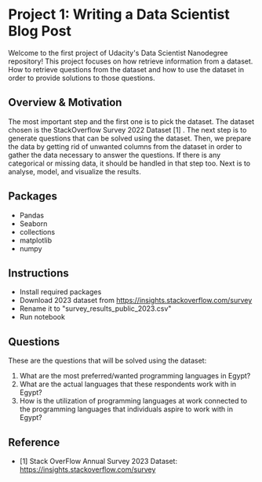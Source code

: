 # Project 1: Writing a Data Scientist Blog Post
Welcome to the first project of Udacity's Data Scientist Nanodegree repository! This project focuses on how retrieve information from a dataset. How to retrieve questions from the dataset and how to use the dataset in order to provide solutions to those questions. 
## Overview & Motivation
The most important step and the first one is to pick the dataset. The dataset chosen is the StackOverflow Survey 2022 Dataset [1] . The next step is to generate questions that can be solved using the dataset. Then, we prepare the data by getting rid of unwanted columns from the dataset in order to gather the data necessary to answer the questions. If there is any categorical or missing data, it should be handled in that step too. Next is to analyse, model, and visualize the results.
## Packages
- Pandas
- Seaborn
- collections
- matplotlib
- numpy
## Instructions
- Install required packages
- Download 2023 dataset from https://insights.stackoverflow.com/survey
- Rename it to "survey_results_public_2023.csv"
- Run notebook
## Questions
These are the questions that will be solved using the dataset:
1.  What are the most preferred/wanted programming languages in Egypt?
2.  What are the actual languages that these respondents work with in Egypt?
3.  How is the utilization of programming languages at work connected to the programming languages that individuals aspire to work with in Egypt?
## Reference
- [1] Stack OverFlow Annual Survey 2023 Dataset: https://insights.stackoverflow.com/survey
